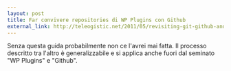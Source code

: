 ```yaml
---
layout: post
title: Far convivere repositories di WP Plugins con Github
external_link: http://teleogistic.net/2011/05/revisiting-git-github-and-the-wordpress-org-plugin-repository/
---
```


Senza questa guida probabilmente non ce l'avrei mai fatta. Il processo descritto tra l'altro è generalizzabile e si applica anche fuori dal seminato "WP Plugins" e "Github".
